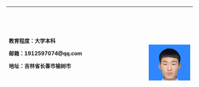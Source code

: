 <table border="0" height="200px">
  <tr>
    <td width="75%">
      <p><b>教育程度：大学本科</b></p>
      <p><b>邮箱：1912597074@qq.com</b></p>
      <p><b>地址：吉林省长春市榆树市</b></p>
    </td>
    <td width="25%">
      <img style="margin-top: 100px;" src="/me.jpg" width="100%">
    </td>
  </tr>
</table>


